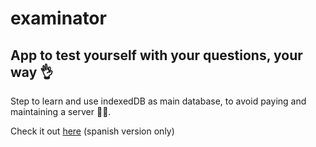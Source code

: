 # examinator
App to test yourself with your questions, your way 👌
---
Step to learn and use indexedDB as main database, to avoid paying and maintaining a server 💸💸.

Check it out [here](https://emilibota.github.io/examinator/#/) (spanish version only)
